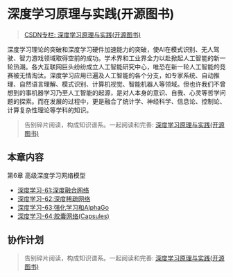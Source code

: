 # 深度学习原理与实践(开源图书)

> [CSDN专栏: 深度学习原理与实践(开源图书)](https://blog.csdn.net/column/details/27839.html)

深度学习理论的突破和深度学习硬件加速能力的突破，使AI在模式识别、无人驾驶、智力游戏领域取得空前的成功。学术界和工业界全力以赴掀起人工智能的新一轮热潮。各大互联网巨头纷纷成立人工智能研究中心，唯恐在新一轮人工智能的竞赛被无情淘汰。深度学习应用已遍及人工智能的各个分支，如专家系统、自动推理、自然语言理解、模式识别、计算机视觉、智能机器人等领域。但也许我们不曾想到的事机器学习乃至人工智能的起源，是对人本身的意识、自我、心灵等哲学问题的探索。而在发展的过程中，更是融合了统计学、神经科学、信息论、控制论、计算复杂性理论等学科的知识。

> 告别碎片阅读，构成知识谱系。一起阅读和完善: [深度学习原理与实践(开源图书)](https://github.com/media-tm/MTOpenML)

## 本章内容

第6章 高级深度学习网络模型

- [深度学习-61:深度融合网络](./61-ai-fusion-net.md)
- [深度学习-62:深度稀疏网络](./62-ai-sparse-net.md)
- [深度学习-63:强化学习和AlphaGo](./63-ai-reinforced-learning.md)
- [深度学习-64:胶囊网络(Capsules)](./64-ai-capsules-theory.md)

## 协作计划

> 告别碎片阅读，构成知识谱系。一起阅读和完善: [深度学习原理与实践(开源图书)](https://github.com/media-tm/MTOpenML)